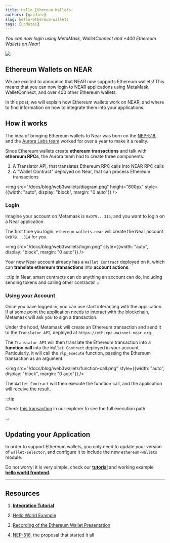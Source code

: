 ```yaml
---
title: Hello Ethereum Wallets!
authors: [gagdiez]
slug: hello-ethereum-wallets
tags: [updates]
---
```


*You can now login using MetaMask, WalletConnect and +400 Ethereum Wallets on Near!*

<p><img src="/docs/blog/web3wallets/cover.png" /></p>

<!-- truncate -->

## Ethereum Wallets on NEAR

We are excited to announce that NEAR now supports Ethereum wallets! This means that you can now login to NEAR applications using MetaMask, WalletConnect, and over 400 other Ethereum wallets.

In this post, we will explain how Ethereum wallets work on NEAR, and where to find information on how to integrate them into your applications.

## How it works

The idea of bringing Ethereum wallets to Near was born on the [NEP-518](NEP-518](https://github.com/near/NEPs/issues/518)), and the [Aurora Labs team](https://aurora.dev) worked for over a year to make it a reality.

Since Ethereum wallets create **ethereum transactions** and talk with **ethereum RPCs**, the Aurora team had to create three components:

1. A Translator API, that translates Ethereum RPC calls into NEAR RPC calls
2. A "Wallet Contract" deployed on Near, that can process Ethereum transactions

<img src="/docs/blog/web3wallets/diagram.png" height="600px" style={{width: "auto", display: "block", margin: "0 auto"}} />


### Login

Imagine your account on Metamask is `0xD79...314`, and you want to login on a Near application. 

The first time you login, `ethereum-wallets.near` will create the Near account `0xD79...314` for you.

<img src="/docs/blog/web3wallets/login.png" style={{width: "auto", display: "block", margin: "0 auto"}} />

Your new Near account already has a `Wallet Contract` deployed on it, which can **translate ethereum transactions** into **account actions**.

:::tip
In Near, smart contracts can do anything an account can do, including sending tokens and calling other contracts!
:::

### Using your Account

Once you have logged in, you can use start interacting with the application. If at some point the application needs to interact with the blockchain, Metamask will ask you to sign a transaction.

Under the hood, Metamask will create an Ethereum transaction and send it to the `Translator API`, deployed at `https://eth-rpc.mainnet.near.org`.

The `Translator API` will then translate the Ethereum transaction into a **function call** into the `Wallet Contract` deployed in your account. Particularly, it will call the `rlp_execute` function, passing the Ethereum transaction as an argument. 

<img src="/docs/blog/web3wallets/function-call.png" style={{width: "auto", display: "block", margin: "0 auto"}} />

The `Wallet Contract` will then execute the function call, and the application will receive the result.

:::tip

Check [this transaction](https://testnet.nearblocks.io/txns/GrVGFVFmGBcNP5xkoA21gEJ7d5bUGVxtmkfHAzyUW895#enhanced) in our explorer to see the full execution path

:::

## Updating your Application

In order to support Ethereum wallets, you only need to update your version of `wallet-selector`, and configure it to include the new `ethereum-wallets` module.

Do not worry! it is very simple, check our [**tutorial**](/tools/ethereum-wallets) and working example [**hello world frontend**](https://github.com/near-examples/hello-near-examples/tree/main/frontend).

---

## Resources

1. [**Integration Tutorial**](/tools/ethereum-wallets)

2. [Hello World Example](https://github.com/near-examples/hello-near-examples/blob/main/frontend/)

3. [Recording of the Ethereum Wallet Presentation](https://drive.google.com/file/d/1xGWN1yRLzFmRn1e29kbSiO2W1JsxuJH-/view?usp=sharing)

4. [NEP-518](https://github.com/near/NEPs/issues/518), the proposal that started it all
